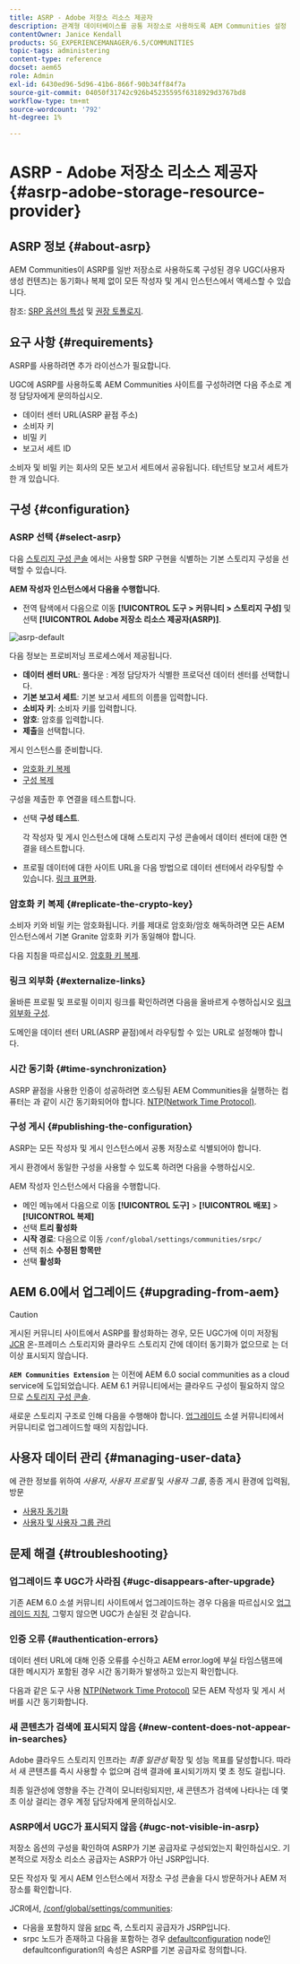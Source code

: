 ```yaml
---
title: ASRP - Adobe 저장소 리소스 제공자
description: 관계형 데이터베이스를 공통 저장소로 사용하도록 AEM Communities 설정
contentOwner: Janice Kendall
products: SG_EXPERIENCEMANAGER/6.5/COMMUNITIES
topic-tags: administering
content-type: reference
docset: aem65
role: Admin
exl-id: 6430ed96-5d96-41b6-866f-90b34ff84f7a
source-git-commit: 04050f31742c926b45235595f6318929d3767bd8
workflow-type: tm+mt
source-wordcount: '792'
ht-degree: 1%

---
```


# ASRP - Adobe 저장소 리소스 제공자 {#asrp-adobe-storage-resource-provider}

## ASRP 정보 {#about-asrp}

AEM Communities이 ASRP를 일반 저장소로 사용하도록 구성된 경우 UGC(사용자 생성 컨텐츠)는 동기화나 복제 없이 모든 작성자 및 게시 인스턴스에서 액세스할 수 있습니다.

참조: [SRP 옵션의 특성](/help/communities/working-with-srp.md#characteristics-of-srp-options) 및 [권장 토폴로지](/help/communities/topologies.md).

## 요구 사항 {#requirements}

ASRP를 사용하려면 추가 라이선스가 필요합니다.

UGC에 ASRP를 사용하도록 AEM Communities 사이트를 구성하려면 다음 주소로 계정 담당자에게 문의하십시오.

* 데이터 센터 URL(ASRP 끝점 주소)
* 소비자 키
* 비밀 키
* 보고서 세트 ID

소비자 및 비밀 키는 회사의 모든 보고서 세트에서 공유됩니다. 테넌트당 보고서 세트가 한 개 있습니다.

## 구성 {#configuration}

### ASRP 선택 {#select-asrp}

다음 [스토리지 구성 콘솔](/help/communities/srp-config.md) 에서는 사용할 SRP 구현을 식별하는 기본 스토리지 구성을 선택할 수 있습니다.

**AEM 작성자 인스턴스에서 다음을 수행합니다.**

* 전역 탐색에서 다음으로 이동 **[!UICONTROL 도구 > 커뮤니티 > 스토리지 구성]** 및 선택 **[!UICONTROL Adobe 저장소 리소스 제공자(ASRP)]**.

![asrp-default](assets/asrp-default.png)

다음 정보는 프로비저닝 프로세스에서 제공됩니다.

* **데이터 센터 URL**: 풀다운 : 계정 담당자가 식별한 프로덕션 데이터 센터를 선택합니다.
* **기본 보고서 세트**: 기본 보고서 세트의 이름을 입력합니다.
* **소비자 키**: 소비자 키를 입력합니다.
* **암호**: 암호를 입력합니다.
* **제출**&#x200B;을 선택합니다.

게시 인스턴스를 준비합니다.

* [암호화 키 복제](#replicate-the-crypto-key)
* [구성 복제](#publishing-the-configuration)

구성을 제출한 후 연결을 테스트합니다.

* 선택 **구성 테스트**.

  각 작성자 및 게시 인스턴스에 대해 스토리지 구성 콘솔에서 데이터 센터에 대한 연결을 테스트합니다.

* 프로필 데이터에 대한 사이트 URL을 다음 방법으로 데이터 센터에서 라우팅할 수 있습니다. [링크 표면화](#externalize-links).

### 암호화 키 복제 {#replicate-the-crypto-key}

소비자 키와 비밀 키는 암호화됩니다. 키를 제대로 암호화/암호 해독하려면 모든 AEM 인스턴스에서 기본 Granite 암호화 키가 동일해야 합니다.

다음 지침을 따르십시오. [암호화 키 복제](/help/communities/deploy-communities.md#replicate-the-crypto-key).

### 링크 외부화 {#externalize-links}

올바른 프로필 및 프로필 이미지 링크를 확인하려면 다음을 올바르게 수행하십시오 [링크 외부화 구성](/help/sites-developing/externalizer.md).

도메인을 데이터 센터 URL(ASRP 끝점)에서 라우팅할 수 있는 URL로 설정해야 합니다.

### 시간 동기화 {#time-synchronization}

ASRP 끝점을 사용한 인증이 성공하려면 호스팅된 AEM Communities을 실행하는 컴퓨터는 과 같이 시간 동기화되어야 합니다. [NTP(Network Time Protocol)](https://www.ntp.org/).

### 구성 게시 {#publishing-the-configuration}

ASRP는 모든 작성자 및 게시 인스턴스에서 공통 저장소로 식별되어야 합니다.

게시 환경에서 동일한 구성을 사용할 수 있도록 하려면 다음을 수행하십시오.

AEM 작성자 인스턴스에서 다음을 수행합니다.

* 메인 메뉴에서 다음으로 이동 **[!UICONTROL 도구]** > **[!UICONTROL 배포]** > **[!UICONTROL 복제]**
* 선택 **트리 활성화**
* **시작 경로**: 다음으로 이동 `/conf/global/settings/communities/srpc/`
* 선택 취소 **수정된 항목만**
* 선택 **활성화**

## AEM 6.0에서 업그레이드 {#upgrading-from-aem}

>[!CAUTION]
>
>게시된 커뮤니티 사이트에서 ASRP를 활성화하는 경우, 모든 UGC가에 이미 저장됨 [JCR](/help/communities/jsrp.md) 온-프레미스 스토리지와 클라우드 스토리지 간에 데이터 동기화가 없으므로 는 더 이상 표시되지 않습니다.

**`AEM Communities Extension`** 는 이전에 AEM 6.0 social communities as a cloud service에 도입되었습니다. AEM 6.1 커뮤니티에서는 클라우드 구성이 필요하지 않으므로 [스토리지 구성 콘솔](/help/communities/srp-config.md).

새로운 스토리지 구조로 인해 다음을 수행해야 합니다. [업그레이드](/help/communities/upgrade.md#adobe-cloud-storage) 소셜 커뮤니티에서 커뮤니티로 업그레이드할 때의 지침입니다.

## 사용자 데이터 관리 {#managing-user-data}

에 관한 정보를 위하여 *사용자*, *사용자 프로필* 및 *사용자 그룹*, 종종 게시 환경에 입력됨, 방문

* [사용자 동기화](/help/communities/sync.md)
* [사용자 및 사용자 그룹 관리](/help/communities/users.md)

## 문제 해결 {#troubleshooting}

### 업그레이드 후 UGC가 사라짐 {#ugc-disappears-after-upgrade}

기존 AEM 6.0 소셜 커뮤니티 사이트에서 업그레이드하는 경우 다음을 따르십시오 [업그레이드 지침](/help/communities/upgrade.md#adobe-cloud-storage), 그렇지 않으면 UGC가 손실된 것 같습니다.

### 인증 오류 {#authentication-errors}

데이터 센터 URL에 대해 인증 오류를 수신하고 AEM error.log에 부실 타임스탬프에 대한 메시지가 포함된 경우 시간 동기화가 발생하고 있는지 확인합니다.

다음과 같은 도구 사용 [NTP(Network Time Protocol)](https://www.ntp.org/) 모든 AEM 작성자 및 게시 서버를 시간 동기화합니다.

### 새 콘텐츠가 검색에 표시되지 않음 {#new-content-does-not-appear-in-searches}

Adobe 클라우드 스토리지 인프라는 *최종 일관성* 확장 및 성능 목표를 달성합니다. 따라서 새 콘텐츠를 즉시 사용할 수 없으며 검색 결과에 표시되기까지 몇 초 정도 걸립니다.

최종 일관성에 영향을 주는 간격이 모니터링되지만, 새 콘텐츠가 검색에 나타나는 데 몇 초 이상 걸리는 경우 계정 담당자에게 문의하십시오.

### ASRP에서 UGC가 표시되지 않음 {#ugc-not-visible-in-asrp}

저장소 옵션의 구성을 확인하여 ASRP가 기본 공급자로 구성되었는지 확인하십시오. 기본적으로 저장소 리소스 공급자는 ASRP가 아닌 JSRP입니다.

모든 작성자 및 게시 AEM 인스턴스에서 저장소 구성 콘솔을 다시 방문하거나 AEM 저장소를 확인합니다.

JCR에서, [/conf/global/settings/communities](https://localhost:4502/crx/de/index.jsp#/etc/socialconfig/):

* 다음을 포함하지 않음 [srpc](https://localhost:4502/crx/de/index.jsp#/conf/global/settings/communities/srp) 즉, 스토리지 공급자가 JSRP입니다.
* srpc 노드가 존재하고 다음을 포함하는 경우 [defaultconfiguration](https://localhost:4502/crx/de/index.jsp#/conf/global/settings/communities/srp/defaultconfiguration) node인 defaultconfiguration의 속성은 ASRP를 기본 공급자로 정의합니다.
